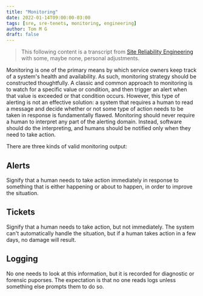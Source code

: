 ```yaml
---
title: "Monitoring"
date: 2022-01-14T09:00:00-03:00
tags: [sre, sre-tenets, monitoring, engineering]
author: Tom M G
draft: false
---
```


> This following content is a transcript from [Site Reliability Engineering](https://books.google.com.br/books/about/Site_Reliability_Engineering.html?id=tYrPCwAAQBAJ) with some, maybe none, personal adjustments.

Monitoring is one of the primary means by which service owners keep track of a system's health and availability. As such, monitoring strategy should be constructed thoughtfully. A classic and common approach to monitoring is to watch for a specific value or condition, and then trigger an alert when that value is exceeded or that condition occurs. However, this type of alerting is not an effective solution: a system that requires a human to read a message and decide whether or not some type of action needs to be taken in response is fundamentally flawed. Monitoring should never require a human to interpret any part of the alerting domain. Instead, software should do the interpreting, and humans should be notified only when they need to take action.

There are three kinds of valid monitoring output:
## Alerts 
Signify that a human needs to take action immediately in response to something that is either happening or about to happen, in order to improve the situation.

## Tickets
Signify that a human needs to take action, but not immediately. The system can't automatically handle the situation, but if a human takes action in a few days, no damage will result.

## Logging
No one needs to look at this information, but it is recorded for diagnostic or forensic puporses. The expectation is that no one reads logs unless something else prompts them to do so.
